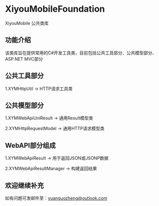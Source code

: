 # XiyouMobileFoundation
XiyouMobile 公共类库

## 功能介绍
该类库旨在提供常用的C#开发工具类，目前包括公共工具部分、公共模型部分、ASP.NET MVC部分

## 公共工具部分
1.XYMHttpUtil -> HTTP请求工具类

## 公共模型部分
1.XYMWebApiUniResult -> 通用Result模型类

2.XYMHttpRequestModel -> 通用HTTP请求模型类

## WebAPI部分组成
1.XYMWebApiResult -> 用于返回JSON或JSONP数据

2.XYMWebApiResultManager -> 构建返回结果

## 欢迎继续补充
如有问题可发邮件至：yuanguozheng@outlook.com
